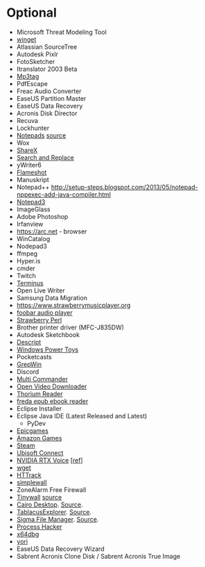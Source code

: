 # Optional

- Microsoft Threat Modeling Tool
- [winget](https://github.com/microsoft/winget-cli)
- Atlassian SourceTree
- Autodesk Pixlr
- FotoSketcher
- Itranslator 2003 Beta
- [Mp3tag](https://www.mp3tag.de/en/)
- PdfEscape
- Freac Audio Converter
- EaseUS Partition Master
- EaseUS Data Recovery
- Acronis Disk Director
- Recuva
- Lockhunter
- [Notepads](https://www.notepadsapp.com) [source](https://github.com/0x7c13/Notepads)
- Wox
- [ShareX](https://getsharex.com)
- [Search and Replace](http://searchandreplace.com/)
- yWriter6
- [Flameshot](https://flameshot.org)
- Manuskript
- Notepad++
    <http://setup-steps.blogspot.com/2013/05/notepad-nppexec-add-java-compiler.html>
- [Notepad3](https://rizonesoft.com/downloads/notepad3/)
- ImageGlass
- Adobe Photoshop
- Irfanview
- <https://arc.net> - browser
- WinCatalog
- Nodepad3
- ffmpeg
- Hyper.is
- cmder
- Twitch
- [Terminus](https://github.com/Eugeny/terminus)
- Open Live Writer
- Samsung Data Migration
- <https://www.strawberrymusicplayer.org>
- [foobar audio player](https://www.foobar2000.org)
- [Strawberry Perl](https://strawberryperl.com)
- Brother printer driver (MFC-J835DW)
- Autodesk Sketchbook
- [Descript](https://www.descript.com)
- [Windows Power Toys](https://github.com/microsoft/PowerToys/releases/)
- Pocketcasts
- [GrepWin](https://github.com/stefankueng/grepWin)
- Discord
- [Multi Commander](http://multicommander.com/)
- [Open Video Downloader](https://github.com/jely2002/youtube-dl-gui/releases)
- [Thorium Reader](https://github.com/edrlab/thorium-reader/releases)
- [freda epub ebook reader](https://www.microsoft.com/en-us/p/freda-epub-ebook-reader/9wzdncrfj43b)
- Eclipse Installer
- Eclipse Java IDE (Latest Released and Latest)
  - PyDev
- [Epicgames](https://www.epicgames.com/account/transactions?lang=en&productName=epicgames#)
- [Amazon Games](https://www.amazongames.com/en-us/games)
- [Steam](https://store.steampowered.com/about/)
- [Ubisoft Connect](https://www.ubisoft.com/en-us/)
- [NVIDIA RTX Voice](https://www.nvidia.com/en-us/geforce/guides/nvidia-rtx-voice-setup-guide/) [[ref](https://www.windowscentral.com/how-enable-rtx-voice-all-nvidia-gpus-including-older-geforce-gtx-cards)]
- [wget](https://www.gnu.org/software/wget/)
- [HTTrack](http://www.httrack.com/page/2/en/index.html)
- [simplewall](https://www.henrypp.org/product/simplewall)
- ZoneAlarm Free Firewall
- [Tinywall](https://tinywall.pados.hu) [source](https://github.com/pylorak/TinyWall)
- [Cairo Desktop](https://cairodesktop.com). [Source](https://github.com/cairoshell/cairoshell).
- [TablacusExplorer](https://tablacus.github.io/explorer_en.html). [Source](https://github.com/tablacus/TablacusExplorer).
- [Sigma File Manager](https://sigma-file-manager.vercel.app). [Source](https://github.com/aleksey-hoffman/sigma-file-manager).
- [Process Hacker](https://processhacker.sourceforge.io)
- [x64dbg](https://x64dbg.com)
- [yori](https://github.com/malxau/yori)
- EaseUS Data Recovery Wizard
- Sabrent Acronis Clone Disk / Sabrent Acronis True Image
